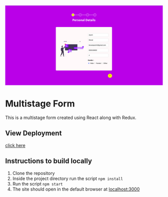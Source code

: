 ![](src/assets/Screenshot%20from%202022-10-16%2018-17-11.png)

# Multistage Form

This is a multistage form created using React along with Redux.

## View Deployment

[click here](https://vocal-kitsune-f17f16.netlify.app/)

## Instructions to build locally

1. Clone the repository
2. Inside the project directory run the script `npm install`
3. Run the script `npm start`
4. The site should open in the default browser at [localhost:3000](http://localhost:3000/)
